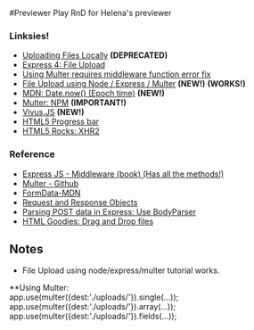 #Previewer Play
RnD for Helena's previewer

### Linksies!
- [Uploading Files Locally](https://www.terlici.com/2015/05/16/uploading-files-locally.html)  **(DEPRECATED)**
- [Express 4: File Upload](http://lollyrock.com/articles/express4-file-upload/)
- [Using Multer requires middleware function error fix](http://stackoverflow.com/questions/31496100/cannot-app-usemulter-requires-middleware-function-error)
- [File Upload using Node / Express / Multer](http://code.runnable.com/VNX-T8fdt5Y4X-mv/fileupload-for-node-js-and-hello-world) **(NEW!)** **(WORKS!)**
- [MDN: Date.now() (Epoch time)](https://developer.mozilla.org/en-US/docs/Web/JavaScript/Reference/Global_Objects/Date/now) **(NEW!)**
- [Multer: NPM](https://github.com/expressjs/multer/issues/203) **(IMPORTANT!)**
- [Vivus.JS](https://github.com/maxwellito/vivus) **(NEW!)**
- [HTML5 Progress bar](http://www.matlus.com/html5-file-upload-with-progress/)
- [HTML5 Rocks: XHR2](http://www.html5rocks.com/en/tutorials/file/xhr2/)

### Reference
- [Express JS - Middleware (book) (Has all the methods!)](https://ewiggin.gitbooks.io/expressjs-middleware/content/multer.html)
- [Multer - Github](https://github.com/expressjs/multer)
- [FormData-MDN](https://developer.mozilla.org/en-US/docs/Web/API/FormData/append)
- [Request and Response Objects](http://www.murvinlai.com/req-and-res-in-nodejs.html)
- [Parsing POST data in Express: Use BodyParser](http://stackoverflow.com/questions/5710358/how-to-retrieve-post-query-parameters-in-express)
- [HTML Goodies: Drag and Drop files](http://www.htmlgoodies.com/html5/javascript/drag-files-into-the-browser-from-the-desktop-HTML5.html#fbid=uZVFQQwBxeJ)

## Notes

- File Upload using node/express/multer tutorial works.


**Using Multer:<br>
app.use(multer({dest:'./uploads/'}).single(...)); <br>
app.use(multer({dest:'./uploads/'}).array(...)); <br>
app.use(multer({dest:'./uploads/'}).fields(...)); <br>





